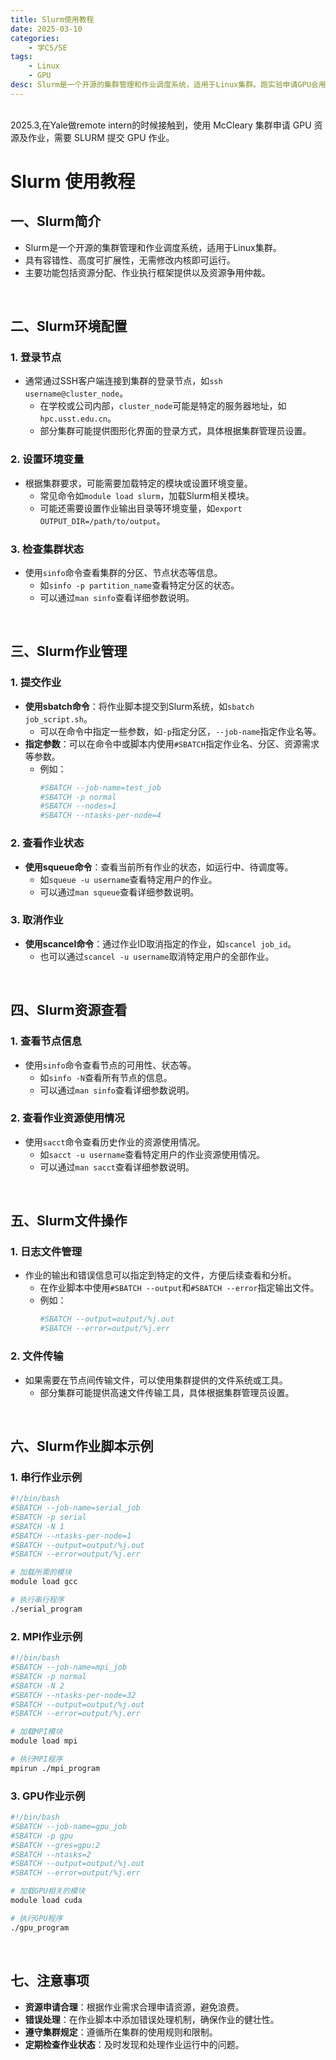 ```yaml
---
title: Slurm使用教程
date: 2025-03-10
categories: 
    - 学CS/SE
tags: 
    - Linux
    - GPU
desc: Slurm是一个开源的集群管理和作业调度系统，适用于Linux集群。跑实验申请GPU会用到它。
---
```


<br>
2025.3,在Yale做remote intern的时候接触到，使用 McCleary 集群申请 GPU 资源及作业，需要 SLURM 提交 GPU 作业。
<br>

# Slurm 使用教程

## 一、Slurm简介
- Slurm是一个开源的集群管理和作业调度系统，适用于Linux集群。
- 具有容错性、高度可扩展性，无需修改内核即可运行。
- 主要功能包括资源分配、作业执行框架提供以及资源争用仲裁。

<br>

## 二、Slurm环境配置
### 1. 登录节点
- 通常通过SSH客户端连接到集群的登录节点，如`ssh username@cluster_node`。
  - 在学校或公司内部，`cluster_node`可能是特定的服务器地址，如`hpc.usst.edu.cn`。
  - 部分集群可能提供图形化界面的登录方式，具体根据集群管理员设置。

### 2. 设置环境变量
- 根据集群要求，可能需要加载特定的模块或设置环境变量。
  - 常见命令如`module load slurm`，加载Slurm相关模块。
  - 可能还需要设置作业输出目录等环境变量，如`export OUTPUT_DIR=/path/to/output`。

### 3. 检查集群状态
- 使用`sinfo`命令查看集群的分区、节点状态等信息。
  - 如`sinfo -p partition_name`查看特定分区的状态。
  - 可以通过`man sinfo`查看详细参数说明。

<br>

## 三、Slurm作业管理
### 1. 提交作业
- **使用sbatch命令**：将作业脚本提交到Slurm系统，如`sbatch job_script.sh`。
  - 可以在命令中指定一些参数，如`-p`指定分区，`--job-name`指定作业名等。
- **指定参数**：可以在命令中或脚本内使用`#SBATCH`指定作业名、分区、资源需求等参数。
  - 例如：
    ```bash
    #SBATCH --job-name=test_job
    #SBATCH -p normal
    #SBATCH --nodes=1
    #SBATCH --ntasks-per-node=4
    ```

### 2. 查看作业状态
- **使用squeue命令**：查看当前所有作业的状态，如运行中、待调度等。
  - 如`squeue -u username`查看特定用户的作业。
  - 可以通过`man squeue`查看详细参数说明。

### 3. 取消作业
- **使用scancel命令**：通过作业ID取消指定的作业，如`scancel job_id`。
  - 也可以通过`scancel -u username`取消特定用户的全部作业。

<br>

## 四、Slurm资源查看
### 1. 查看节点信息
- 使用`sinfo`命令查看节点的可用性、状态等。
  - 如`sinfo -N`查看所有节点的信息。
  - 可以通过`man sinfo`查看详细参数说明。

### 2. 查看作业资源使用情况
- 使用`sacct`命令查看历史作业的资源使用情况。
  - 如`sacct -u username`查看特定用户的作业资源使用情况。
  - 可以通过`man sacct`查看详细参数说明。

<br>

## 五、Slurm文件操作
### 1. 日志文件管理
- 作业的输出和错误信息可以指定到特定的文件，方便后续查看和分析。
  - 在作业脚本中使用`#SBATCH --output`和`#SBATCH --error`指定输出文件。
  - 例如：
    ```bash
    #SBATCH --output=output/%j.out
    #SBATCH --error=output/%j.err
    ```

### 2. 文件传输
- 如果需要在节点间传输文件，可以使用集群提供的文件系统或工具。
  - 部分集群可能提供高速文件传输工具，具体根据集群管理员设置。

<br>

## 六、Slurm作业脚本示例
### 1. 串行作业示例
```bash
#!/bin/bash
#SBATCH --job-name=serial_job
#SBATCH -p serial
#SBATCH -N 1
#SBATCH --ntasks-per-node=1
#SBATCH --output=output/%j.out
#SBATCH --error=output/%j.err

# 加载所需的模块
module load gcc

# 执行串行程序
./serial_program
```

### 2. MPI作业示例
```bash
#!/bin/bash
#SBATCH --job-name=mpi_job
#SBATCH -p normal
#SBATCH -N 2
#SBATCH --ntasks-per-node=32
#SBATCH --output=output/%j.out
#SBATCH --error=output/%j.err

# 加载MPI模块
module load mpi

# 执行MPI程序
mpirun ./mpi_program
```

### 3. GPU作业示例
```bash
#!/bin/bash
#SBATCH --job-name=gpu_job
#SBATCH -p gpu
#SBATCH --gres=gpu:2
#SBATCH --ntasks=2
#SBATCH --output=output/%j.out
#SBATCH --error=output/%j.err

# 加载GPU相关的模块
module load cuda

# 执行GPU程序
./gpu_program
```
<br>

## 七、注意事项
- **资源申请合理**：根据作业需求合理申请资源，避免浪费。
- **错误处理**：在作业脚本中添加错误处理机制，确保作业的健壮性。
- **遵守集群规定**：遵循所在集群的使用规则和限制。
- **定期检查作业状态**：及时发现和处理作业运行中的问题。